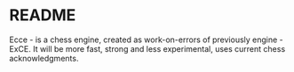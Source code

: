 # README #

Ecce - is a chess engine, created as work-on-errors of previously engine - ExCE. It will be more fast, strong and less experimental, uses current chess acknowledgments.